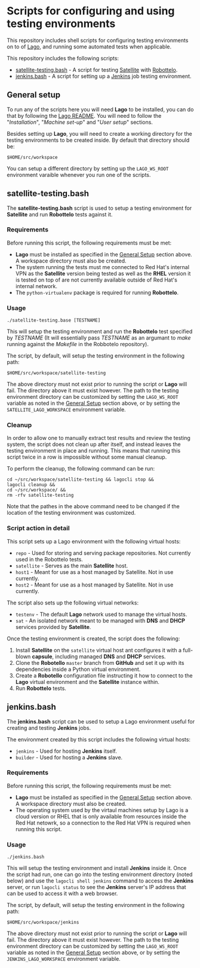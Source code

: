 # Scripts for configuring and using testing environments

This repository includes shell scripts for configuring testing environments on
to of [Lago][1], and running some automated tests when applicable.

This repository includes the following scripts:
* [satellite-testing.bash](#a2) - A script for testing [Satellite][2] with
  [Robottelo][3].
* [jenkins.bash](#a3) - A script for setting up a [Jenkins][4] job testing
  environment.

[1]: http://lago.readthedocs.org/en/latest/
[2]: https://access.redhat.com/products/red-hat-satellite
[3]: http://robottelo.readthedocs.org/en/latest/
[4]: https://jenkins-ci.org/

## <a name="a1"></a>General setup

To run any of the scripts here you will need **Lago** to be installed, you can
do that by following the [Lago README][5]. You will need to follow the
"*Installation*", "*Machine set-up*" and "*User setup*" sections.

Besides setting up **Lago**, you will need to create a working directory for the
testing environments to be created inside. By default that directory should be:

    $HOME/src/workspace

You can setup a different directory by setting up the `LAGO_WS_ROOT` environment
varaible whenever you run one of the scripts.

[5]: http://lago.readthedocs.org/en/latest/README.html

## <a name="a2"></a>satellite-testing.bash

The **satellite-testing.bash** script is used to setup a testing environment
for **Satellite** and run **Robottelo** tests against it.

### Requirements

Before running this script, the following requirements must be met:

* **Lago** must be installed as specified in the [General Setup](#a1) section
  above. A workspace directory must also be created.
* The system running the tests must me connected to Red Hat's internal VPN as
  the **Satellite** version being tested as well as the **RHEL** version it is
  tested on top of are not currently available outside of Red Hat's internal
  network.
* The `python-virtualenv` package is required for running **Robottelo**.

### Usage

    ./satellite-testing.base [TESTNAME]

This will setup the testing environment and run the **Robottelo** test specified by
*TESTNAME* (It will essentially pass *TESTNAME* as an argumant to *make* running
against the *Makefile* in the Robbotelo repository).

The script, by default, will setup the testing environment in the following path:

    $HOME/src/workspace/satellite-testing

The above directory must not exist prior to running the script or **Lago** will
fail. The directory above it must exist however. The path to the testing
environment directory can be customized by setting the `LAGO_WS_ROOT` variable
as noted in the [General Setup](#a1) section above, or by setting the
`SATELLITE_LAGO_WORKSPACE` environment variable.

### Cleanup

In order to allow one to manually extract test results and review the testing
system, the script does not clean up after itself, and instead leaves the
testing environment in place and running. This means that running this script
twice in a row is impossible without some manual cleanup.

To perform the cleanup, the following command can be run:

    cd ~/src/workspace/satellite-testing && lagocli stop &&
	lagocli cleanup &&
	cd ~/src/workspace/ &&
	rm -rfv satellite-testing

Note that the pathes in the above command need to be changed if the location of
the testing environment was customized.

### Script action in detail

This script sets up a Lago environment with the following virtual hosts:

* `repo` - Used for storing and serving package repositories. Not currently used
  in the Robottelo tests.
* `satellite` - Serves as the main **Satellite** host.
* `host1` - Meant for use as a host managed by Satellite. Not in use currently.
* `host2` - Meant for use as a host managed by Satellite. Not in use currently.

The script also sets up the following virtual networks:

* `testenv` - The default **Lago** network used to manage the virtual hosts.
* `sat` - An isolated network meant to be managed with **DNS** and **DHCP**
  services provided by **Satellite**.

Once the testing environment is created, the script does the following:

1. Install **Satellite** on the `satellite` virtual host ant configures it with
   a full-blown **capsule**, including managed **DNS** and **DHCP** services.
2. Clone the **Robotello** `master` branch from **GitHub** and set it up with
   its dependencies inside a Python virtual environment.
3. Create a **Robotello** configuration file instructing it how to connect to
   the **Lago** virtual environment and the **Satellite** instance within.
4. Run **Robottelo** tests.

## <a name="a3"></a>jenkins.bash

The **jenkins.bash** script can be used to setup a Lago environment useful for
creating and testing **Jenkins** jobs.

The environment created by this script includes the following virtual hosts:
* `jenkins` - Used for hosting **Jenkins** itself.
* `builder` - Used for hosting a **Jenkins** slave.

### Requirements

Before running this script, the following requirements must be met:

* **Lago** must be installed as specified in the [General Setup](#a1) section
  above. A workspace directory must also be created.
* The operating system used by the virtaul machines setup by Lago is a cloud
  version or RHEL that is only available from resources inside the Red Hat
  netowrk, so a connection to the Red Hat VPN is required when running this
  script.

### Usage

    ./jenkins.bash

This will setup the testing environment and install **Jenkins** inside it. Once
the script had run, one can go into the testing environment directory (noted
below) and use the `lagocli shell jenkins` command to access the **Jenkins**
server, or run `lagocli status` to see the **Jenkins** server's IP address that
can be used to access it with a web browser.

The script, by default, will setup the testing environment in the following path:

    $HOME/src/workspace/jenkins

The above directory must not exist prior to running the script or **Lago** will
fail. The directory above it must exist however. The path to the testing
environment directory can be customized by setting the `LAGO_WS_ROOT` variable
as noted in the [General Setup](#a1) section above, or by setting the
`JENKINS_LAGO_WORKSPACE` environment variable.
